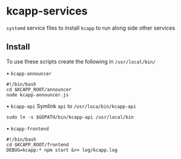 # kcapp-services
`systemd` service files to install `kcapp` to run along side other services

## Install
To use these scripts create the following in `/usr/local/bin/`

• `kcapp-announcer`
```
#!/bin/bash
cd $KCAPP_ROOT/announcer
node kcapp-announcer.js
```

• `kcapp-api`
Symlink `api` to `/usr/loca/bin/kcapp-api`
```
sudo ln -s $GOPATH/bin/kcapp-api /usr/local/bin
```

• `kcapp-frontend`
```
#!/bin/bash
cd $KCAPP_ROOT/frontend
DEBUG=kcapp:* npm start &>> log/kcapp.log
```

